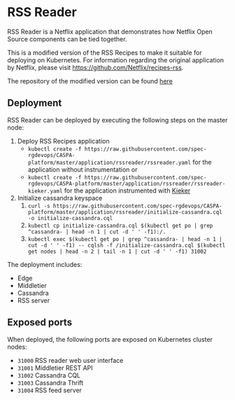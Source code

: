 # RSS Reader

RSS Reader is a Netflix application that demonstrates how Netflix Open Source components can be tied together.

This is a modified version of the RSS Recipes to make it suitable for deploying on Kubernetes. For information regarding the original application by Netflix, please visit https://github.com/Netflix/recipes-rss.

The repository of the modified version can be found [here](https://github.com/hora-prediction/recipes-rss-kube)

## Deployment
RSS Reader can be deployed by executing the following steps on the master node:

1. Deploy RSS Recipes application
   * ```kubectl create -f https://raw.githubusercontent.com/spec-rgdevops/CASPA-platform/master/application/rssreader/rssreader.yaml``` for the application without instrumentation or
   * ```kubectl create -f https://raw.githubusercontent.com/spec-rgdevops/CASPA-platform/master/application/rssreader/rssreader-kieker.yaml``` for the application instrumented with [Kieker](http://kieker-monitoring.net/)
1. Initialize cassandra keyspace
   1. ```curl -s https://raw.githubusercontent.com/spec-rgdevops/CASPA-platform/master/application/rssreader/initialize-cassandra.cql -o initialize-cassandra.cql```
   1. ```kubectl cp initialize-cassandra.cql $(kubectl get po | grep ^cassandra- | head -n 1 | cut -d ' ' -f1):/.```
   1. ```kubectl exec $(kubectl get po | grep ^cassandra- | head -n 1 | cut -d ' ' -f1) -- cqlsh -f /initialize-cassandra.cql $(kubectl get nodes | head -n 2 | tail -n 1 | cut -d ' ' -f1) 31002```

The deployment includes:
* Edge
* Middletier
* Cassandra
* RSS server

## Exposed ports
When deployed, the following ports are exposed on Kubernetes cluster nodes:
* `31000` RSS reader web user interface
* `31001` Middletier REST API
* `31002` Cassandra CQL
* `31003` Cassandra Thrift
* `31004` RSS feed server

